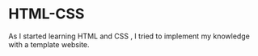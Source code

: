 # HTML-CSS

As I started learning HTML and CSS , I tried to implement my knowledge with a template website.
